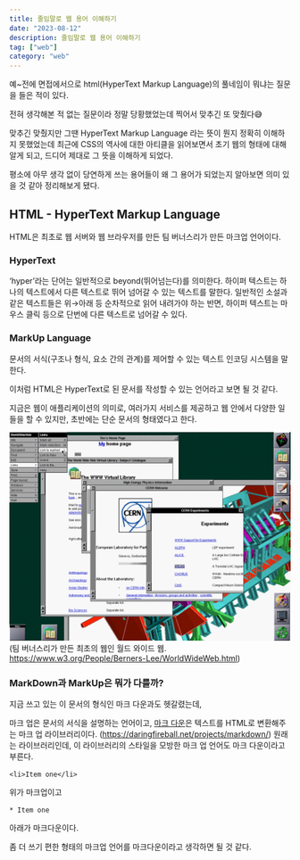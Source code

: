 ```yaml
---
title: 줄임말로 웹 용어 이해하기
date: "2023-08-12"
description: 줄임말로 웹 용어 이해하기
tag: ["web"]
category: "web"
---
```


예~전에 면접에서으로 html(HyperText Markup Language)의 풀네임이 뭐냐는 질문을 들은 적이 있다.

전혀 생각해본 적 없는 질문이라 정말 당황했었는데 찍어서 맞추긴 또 맞췄다😅

맞추긴 맞췄지만 그땐 HyperText Markup Language 라는 뜻이 뭔지 정확히 이해하지 못했었는데
최근에 CSS의 역사에 대한 아티클을 읽어보면서 초기 웹의 형태에 대해 알게 되고, 드디어 제대로 그 뜻을 이해하게 되었다.

평소에 아무 생각 없이 당연하게 쓰는 용어들이 왜 그 용어가 되었는지 알아보면 의미 있을 것 같아 정리해보게 됐다.

## HTML - HyperText Markup Language

HTML은 최초로 웹 서버와 웹 브라우저를 만든 팀 버너스리가 만든 마크업 언어이다.

### HyperText

‘hyper’라는 단어는 일반적으로 beyond(뛰어넘는다)를 의미한다. 하이퍼 텍스트는 하나의 텍스트에서 다른 텍스트로 뛰어 넘어갈 수 있는 텍스트를 말한다.
일반적인 소설과 같은 텍스트들은 위→아래 등 순차적으로 읽어 내려가야 하는 반면, 하이퍼 텍스트는 마우스 클릭 등으로 단번에 다른 텍스트로 넘어갈 수 있다.

### MarkUp Language

문서의 서식(구조나 형식, 요소 간의 관계)를 제어할 수 있는 텍스트 인코딩 시스템을 말한다.

이처럼 HTML은 HyperText로 된 문서를 작성할 수 있는 언어라고 보면 될 것 같다.

지금은 웹이 애플리케이션의 의미로, 여러가지 서비스를 제공하고 웹 안에서 다양한 일들을 할 수 있지만, 초반에는 단순 문서의 형태였다고 한다.

![world-wide-web](./world-wide-web.png)
(팀 버너스리가 만든 최초의 웹인 월드 와이드 웹. https://www.w3.org/People/Berners-Lee/WorldWideWeb.html)

### MarkDown과 MarkUp은 뭐가 다를까?

지금 쓰고 있는 이 문서의 형식인 마크 다운과도 헷갈렸는데,

마크 업은 문서의 서식을 설명하는 언어이고, [마크 다운](https://en.wikipedia.org/wiki/Markdown)은 텍스트를 HTML로 변환해주는 마크 업 라이브러리이다. (https://daringfireball.net/projects/markdown/)
원래는 라이브러리인데, 이 라이브러리의 스타일을 모방한 마크 업 언어도 마크 다운이라고 부른다.

```
<li>Item one</li>
```

위가 마크업이고

```
* Item one
```

아래가 마크다운이다.

좀 더 쓰기 편한 형태의 마크업 언어를 마크다운이라고 생각하면 될 것 같다.
